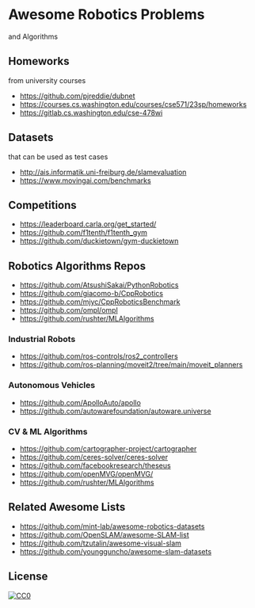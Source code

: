 # Awesome Robotics Problems

and Algorithms

## Homeworks

from university courses

- https://github.com/pjreddie/dubnet
- https://courses.cs.washington.edu/courses/cse571/23sp/homeworks
- https://gitlab.cs.washington.edu/cse-478wi

## Datasets

that can be used as test cases

- http://ais.informatik.uni-freiburg.de/slamevaluation
- https://www.movingai.com/benchmarks

## Competitions

- https://leaderboard.carla.org/get_started/
- https://github.com/f1tenth/f1tenth_gym
- https://github.com/duckietown/gym-duckietown

## Robotics Algorithms Repos

- https://github.com/AtsushiSakai/PythonRobotics
- https://github.com/giacomo-b/CppRobotics
- https://github.com/mjyc/CppRoboticsBenchmark
- https://github.com/ompl/ompl
- https://github.com/rushter/MLAlgorithms

### Industrial Robots

- https://github.com/ros-controls/ros2_controllers
- https://github.com/ros-planning/moveit2/tree/main/moveit_planners

### Autonomous Vehicles

- https://github.com/ApolloAuto/apollo
- https://github.com/autowarefoundation/autoware.universe

### CV \& ML Algorithms

- https://github.com/cartographer-project/cartographer
- https://github.com/ceres-solver/ceres-solver
- https://github.com/facebookresearch/theseus
- https://github.com/openMVG/openMVG/
- https://github.com/rushter/MLAlgorithms


## Related Awesome Lists

- https://github.com/mint-lab/awesome-robotics-datasets
- https://github.com/OpenSLAM/awesome-SLAM-list
- https://github.com/tzutalin/awesome-visual-slam
- https://github.com/youngguncho/awesome-slam-datasets


## License

[![CC0](https://licensebuttons.net/p/zero/1.0/88x31.png)](http://creativecommons.org/publicdomain/zero/1.0/)
